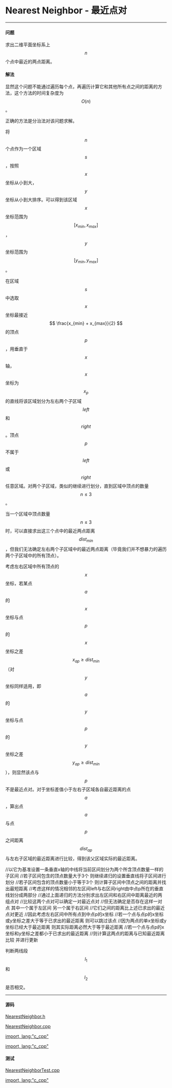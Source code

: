 <script type="text/javascript" src="https://cdnjs.cloudflare.com/ajax/libs/mathjax/2.7.1/MathJax.js?config=TeX-AMS-MML_HTMLorMML"></script>

# Nearest Neighbor - 最近点对

--------

#### 问题

求出二维平面坐标系上$$ n $$个点中最近的两点距离。

#### 解法

显然这个问题不能通过遍历每个点，再遍历计算它和其他所有点之间的距离的方法，这个方法的时间复杂度为$$ O(n) $$。

正确的方法是分治法对该问题求解。

将$$ n $$个点作为一个区域$$ s $$，按照$$ x $$坐标从小到大，$$ y $$坐标从小到大排序。可以得到该区域$$ x $$坐标范围为$$ [ x_{min}, x_{max} ] $$，$$ y $$坐标范围为$$ [ y_{min}, y_{max} ] $$。

在区域$$ s $$中选取$$ x $$坐标最接近$$ \frac{x_{min} + x_{max}}{2} $$的顶点$$ p $$，用垂直于$$ x $$轴，$$ x $$坐标为$$ x_{p} $$的直线将该区域划分为左右两个子区域$$ left $$和$$ right $$。顶点$$ p $$不属于$$ left $$或$$ right $$任意区域。对两个子区域，类似的继续进行划分，直到区域中顶点的数量$$ n \le 3 $$。

当一个区域中顶点数量$$ n \le 3 $$时，可以直接求出这三个点中的最近两点距离$$ dist_{min} $$，但我们无法确定左右两个子区域中的最近两点距离（毕竟我们并不想暴力的遍历两个子区域中的所有顶点）。

考虑左右区域中所有顶点的$$ x $$坐标，若某点$$ a $$的$$ x $$坐标与点$$ p $$的$$ x $$坐标之差$$ x_{ap} \ge dist_{min} $$（对$$ y $$坐标同样适用，即$$ a $$的$$ y $$坐标与点$$ p $$的$$ y $$坐标之差$$ y_{ap} \ge dist_{min} $$），则显然该点与$$ p $$不是最近点对。对于坐标差值小于左右子区域各自最近距离的点$$ a $$，算出点$$ a $$与点$$ p $$之间距离$$ dist_{ap} $$与左右子区域的最近距离进行比较，得到该父区域实际的最近距离。

//以它为基准设置一条垂直x轴的中线将当前区间划分为两个所含顶点数量一样的子区间
//若子区间包含的顶点数量大于3个 则继续递归的设置垂直线将子区间进行划分
//若子区间包含的顶点数量小于等于3个 则计算子区间中顶点之间的距离并找出最短距离
//考虑这样的情况相邻的左区间left与右区间right由中点p所在的垂直线划分成两部分
//通过上面递归的方法分别求出左区间和右区间中距离最近的两组点对
//比较这两个点对可以确定一对最近点对
//但无法确定是否存在这样一对点 其中一个属于左区间 另一个属于右区间
//它们之间的距离比上述已求出的最近点对更近
//因此考虑左右区间中所有点到中点p的x坐标
//若一个点与点p的x坐标或y坐标之差大于等于已求出的最近距离 则可以跳过该点
//因为两点的单x坐标或y坐标已经大于最近距离 则其实际距离必然大于等于最近距离
//若一个点与点p的x坐标和y坐标之差都小于已求出的最近距离
//则计算这两点的距离与已知最近距离比较 并进行更新

判断两线段$$ l_{1} $$和$$ l_{2} $$是否相交。

--------

#### 源码

[NearestNeighbor.h](https://github.com/linrongbin16/Way-to-Algorithm/blob/master/src/AnalyticGeometry/ConvexHull/NearestNeighbor.h)

[NearestNeighbor.cpp](https://github.com/linrongbin16/Way-to-Algorithm/blob/master/src/AnalyticGeometry/ConvexHull/NearestNeighbor.cpp)

[import, lang:"c_cpp"](../../../../src/AnalyticGeometry/ConvexHull/NearestNeighbor.h)

[import, lang:"c_cpp"](../../../../src/AnalyticGeometry/ConvexHull/NearestNeighbor.cpp)

#### 测试

[NearestNeighborTest.cpp](https://github.com/linrongbin16/Way-to-Algorithm/blob/master/src/AnalyticGeometry/ConvexHull/NearestNeighborTest.cpp)

[import, lang:"c_cpp"](../../../../src/AnalyticGeometry/ConvexHull/NearestNeighborTest.cpp)

